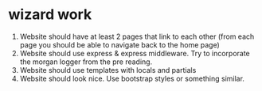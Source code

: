 # wizard work

1. Website should have at least 2 pages that link to each other (from each page you should be able to navigate back to the home page)
2. Website should use express & express middleware. Try to incorporate the morgan logger from the pre reading.
3. Website should use templates with locals and partials
4. Website should look nice. Use bootstrap styles or something similar.
